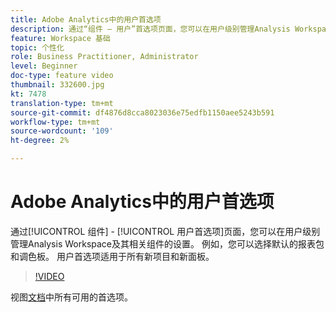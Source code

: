 ```yaml
---
title: Adobe Analytics中的用户首选项
description: 通过“组件 — 用户”首选项页面，您可以在用户级别管理Analysis Workspace及其相关组件的设置。 例如，您可以选择默认的报表包和调色板。 用户首选项适用于所有新项目和新面板。
feature: Workspace 基础
topic: 个性化
role: Business Practitioner, Administrator
level: Beginner
doc-type: feature video
thumbnail: 332600.jpg
kt: 7478
translation-type: tm+mt
source-git-commit: df4876d8cca8023036e75edfb1150aee5243b591
workflow-type: tm+mt
source-wordcount: '109'
ht-degree: 2%

---
```



# Adobe Analytics中的用户首选项

通过[!UICONTROL 组件] - [!UICONTROL 用户首选项]页面，您可以在用户级别管理Analysis Workspace及其相关组件的设置。 例如，您可以选择默认的报表包和调色板。 用户首选项适用于所有新项目和新面板。

>[!VIDEO](https://video.tv.adobe.com/v/332600/?quality=12&learn=on)

视图[文档](https://experienceleague.adobe.com/docs/analytics/analyze/analysis-workspace/user-preferences.html)中所有可用的首选项。
